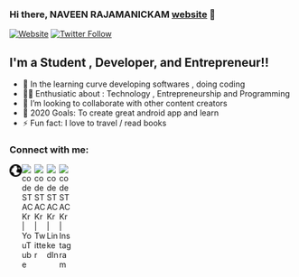 ### Hi there, NAVEEN RAJAMANICKAM [website] 👋

[![Website](https://img.shields.io/website?label=NaveenRS.com&style=for-the-badge&url=https%3A%2F%2Fcodestackr.com)](https://rnaveentnjportfolio.imfast.io/)
[![Twitter Follow](https://img.shields.io/twitter/follow/rnaveentnj?color=1DA1F2&logo=twitter&style=for-the-badge)](https://twitter.com/rnaveentnj)

## I'm a Student , Developer, and Entrepreneur!!

- 🌱 In the learning curve developing softwares , doing coding 
- 👨‍💻 Enthusiatic about : Technology , Entrepreneurship and Programming
- 👯 I’m looking to collaborate with other content creators
- 🥅 2020 Goals: To create great android app and learn 
- ⚡ Fun fact: I love to travel / read books 


### Connect with me:

[<img align="left" alt="rnaveentnjporfolio.imfast.io" width="22px" src="https://raw.githubusercontent.com/iconic/open-iconic/master/svg/globe.svg" />][website]
[<img align="left" alt="codeSTACKr | YouTube" width="22px" src="https://cdn.jsdelivr.net/npm/simple-icons@v3/icons/youtube.svg" />][youtube]
[<img align="left" alt="codeSTACKr | Twitter" width="22px" src="https://cdn.jsdelivr.net/npm/simple-icons@v3/icons/twitter.svg" />][twitter]
[<img align="left" alt="codeSTACKr | LinkedIn" width="22px" src="https://cdn.jsdelivr.net/npm/simple-icons@v3/icons/linkedin.svg" />][linkedin]
[<img align="left" alt="codeSTACKr | Instagram" width="22px" src="https://cdn.jsdelivr.net/npm/simple-icons@v3/icons/instagram.svg" />][instagram]

<br />
<br />
<br />

[website]: https://rnaveentnjportfolio.imfast.io/
[twitter]: https://twitter.com/rnaveentnj
[youtube]: https://youtube.com/codeSTACKr
[instagram]: https://instagram.com/codeSTACKr
[linkedin]: https://linkedin.com/in/codeSTACKr\